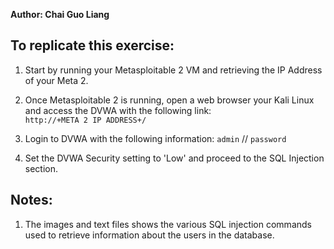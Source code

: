 <b>Author: Chai Guo Liang</b>

<h2>To replicate this exercise:</h2>

1. Start by running your Metasploitable 2 VM and retrieving the IP Address of your Meta 2.

2. Once Metasploitable 2 is running, open a web browser your Kali Linux and access the DVWA with the following link:
<br><code>http://+META 2 IP ADDRESS+/</code>

3. Login to DVWA with the following information: <code>admin</code> // <code>password</code>

4. Set the DVWA Security setting to 'Low' and proceed to the SQL Injection section.


<h2>Notes:</h2>

1. The images and text files shows the various SQL injection commands used to retrieve information about the users in the database.
